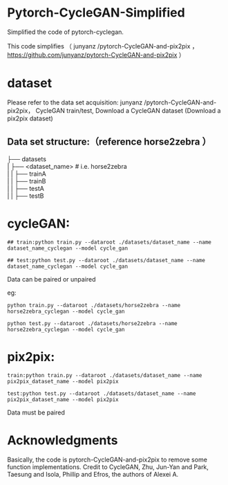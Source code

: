 # Pytorch-CycleGAN-Simplified
Simplified the code of pytorch-cyclegan.

This code simplifies （ junyanz /pytorch-CycleGAN-and-pix2pix ，https://github.com/junyanz/pytorch-CycleGAN-and-pix2pix  ）

# dataset

Please refer to the data set acquisition: junyanz /pytorch-CycleGAN-and-pix2pix， CycleGAN train/test, Download a CycleGAN dataset (Download a pix2pix dataset)

## Data set structure:（reference horse2zebra ）


├── datasets                   
|       ├── <dataset_name>      # i.e. horse2zebra       
|       |       ├── trainA             
|       |       ├── trainB             
|       |       ├── testA         
|       |       ├── testB            
             

# cycleGAN:
```
## train:python train.py --dataroot ./datasets/dataset_name --name dataset_name_cyclegan --model cycle_gan
```
```
## test:python test.py --dataroot ./datasets/dataset_name --name dataset_name_cyclegan --model cycle_gan
```
Data can be paired or unpaired

eg:
```
python train.py --dataroot ./datasets/horse2zebra --name horse2zebra_cyclegan --model cycle_gan
```
```
python test.py --dataroot ./datasets/horse2zebra --name horse2zebra_cyclegan --model cycle_gan
```

# pix2pix:
```
train:python train.py --dataroot ./datasets/dataset_name --name pix2pix_dataset_name --model pix2pix
```
```
test:python test.py --dataroot ./datasets/dataset_name --name pix2pix_dataset_name --model pix2pix
```
Data must be paired

# Acknowledgments
Basically, the code is pytorch-CycleGAN-and-pix2pix to remove some function implementations. Credit to CycleGAN, Zhu, Jun-Yan and Park, Taesung and Isola, Phillip and Efros, the authors of Alexei A.


